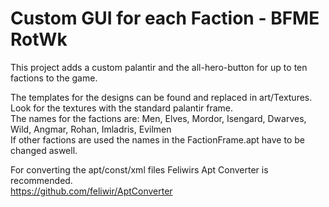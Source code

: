 # Custom GUI for each Faction - BFME RotWk  

This project adds a custom palantir and the all-hero-button for up to ten factions to the game.  

The templates for the designs can be found and replaced in art/Textures. Look for the textures with the standard palantir frame.  
The names for the factions are: Men, Elves, Mordor, Isengard, Dwarves, Wild, Angmar, Rohan, Imladris, Evilmen  
If other factions are used the names in the FactionFrame.apt have to be changed aswell.  

For converting the apt/const/xml files Feliwirs Apt Converter is recommended.  
https://github.com/feliwir/AptConverter